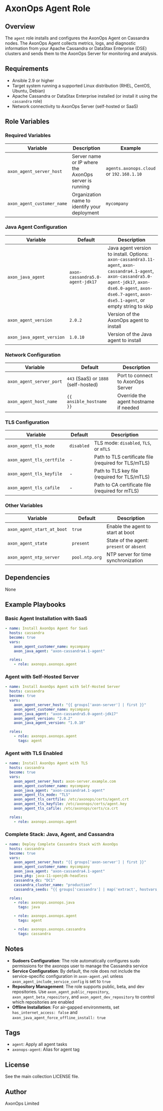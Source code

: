 # AxonOps Agent Role

## Overview

The `agent` role installs and configures the AxonOps Agent on Cassandra nodes. The AxonOps Agent collects metrics, logs, and diagnostic information from your Apache Cassandra or DataStax Enterprise (DSE) clusters and sends them to the AxonOps Server for monitoring and analysis.

## Requirements

- Ansible 2.9 or higher
- Target system running a supported Linux distribution (RHEL, CentOS, Ubuntu, Debian)
- Apache Cassandra or DataStax Enterprise installed (or install it using the `cassandra` role)
- Network connectivity to AxonOps Server (self-hosted or SaaS)

## Role Variables

### Required Variables

| Variable | Description | Example |
|----------|-------------|---------|
| `axon_agent_server_host` | Server name or IP where the AxonOps server is running | `agents.axonops.cloud` or `192.168.1.10` |
| `axon_agent_customer_name` | Organization name to identify your deployment | `mycompany` |

### Java Agent Configuration

| Variable | Default | Description |
|----------|---------|-------------|
| `axon_java_agent` | `axon-cassandra5.0-agent-jdk17` | Java agent version to install. Options: `axon-cassandra3.11-agent`, `axon-cassandra4.1-agent`, `axon-cassandra5.0-agent-jdk17`, `axon-dse6.0-agent`, `axon-dse6.7-agent`, `axon-dse5.1-agent`, or empty string to skip |
| `axon_agent_version` | `2.0.2` | Version of the AxonOps agent to install |
| `axon_java_agent_version` | `1.0.10` | Version of the Java agent to install |

### Network Configuration

| Variable | Default | Description |
|----------|---------|-------------|
| `axon_agent_server_port` | `443` (SaaS) or `1888` (self-hosted) | Port to connect to AxonOps Server |
| `axon_agent_host_name` | `{{ ansible_hostname }}` | Override the agent hostname if needed |

### TLS Configuration

| Variable | Default | Description |
|----------|---------|-------------|
| `axon_agent_tls_mode` | `disabled` | TLS mode: `disabled`, `TLS`, or `mTLS` |
| `axon_agent_tls_certfile` | - | Path to TLS certificate file (required for TLS/mTLS) |
| `axon_agent_tls_keyfile` | - | Path to TLS key file (required for TLS/mTLS) |
| `axon_agent_tls_cafile` | - | Path to CA certificate file (required for mTLS) |

### Other Variables

| Variable | Default | Description |
|----------|---------|-------------|
| `axon_agent_start_at_boot` | `true` | Enable the agent to start at boot |
| `axon_agent_state` | `present` | State of the agent: `present` or `absent` |
| `axon_agent_ntp_server` | `pool.ntp.org` | NTP server for time synchronization |

## Dependencies

None

## Example Playbooks

### Basic Agent Installation with SaaS

```yaml
- name: Install AxonOps Agent for SaaS
  hosts: cassandra
  become: true
  vars:
    axon_agent_customer_name: mycompany
    axon_java_agent: "axon-cassandra4.1-agent"

  roles:
    - role: axonops.axonops.agent
```

### Agent with Self-Hosted Server

```yaml
- name: Install AxonOps Agent with Self-Hosted Server
  hosts: cassandra
  become: true
  vars:
    axon_agent_server_host: "{{ groups['axon-server'] | first }}"
    axon_agent_customer_name: mycompany
    axon_java_agent: "axon-cassandra5.0-agent-jdk17"
    axon_agent_version: "2.0.2"
    axon_java_agent_version: "1.0.10"

  roles:
    - role: axonops.axonops.agent
      tags: agent
```

### Agent with TLS Enabled

```yaml
- name: Install AxonOps Agent with TLS
  hosts: cassandra
  become: true
  vars:
    axon_agent_server_host: axon-server.example.com
    axon_agent_customer_name: mycompany
    axon_java_agent: "axon-cassandra4.1-agent"
    axon_agent_tls_mode: "TLS"
    axon_agent_tls_certfile: /etc/axonops/certs/agent.crt
    axon_agent_tls_keyfile: /etc/axonops/certs/agent.key
    axon_agent_tls_cafile: /etc/axonops/certs/ca.crt

  roles:
    - role: axonops.axonops.agent
```

### Complete Stack: Java, Agent, and Cassandra

```yaml
- name: Deploy Complete Cassandra Stack with AxonOps
  hosts: cassandra
  become: true
  vars:
    axon_agent_server_host: "{{ groups['axon-server'] | first }}"
    axon_agent_customer_name: mycompany
    axon_java_agent: "axon-cassandra4.1-agent"
    java_pkg: java-11-openjdk-headless
    cassandra_dc: "DC1"
    cassandra_cluster_name: "production"
    cassandra_seeds: "{{ groups['cassandra'] | map('extract', hostvars, ['ansible_default_ipv4', 'address']) | list | first }}"

  roles:
    - role: axonops.axonops.java
      tags: java

    - role: axonops.axonops.agent
      tags: agent

    - role: axonops.axonops.cassandra
      tags: cassandra
```

## Notes

- **Sudoers Configuration**: The role automatically configures sudo permissions for the axonops user to manage the Cassandra service
- **Service Configuration**: By default, the role does not include the service-specific configuration in `axon-agent.yml` unless `axon_agent_include_service_config` is set to `true`
- **Repository Management**: The role supports public, beta, and dev repositories. Use `axon_agent_public_repository`, `axon_agent_beta_repository`, and `axon_agent_dev_repository` to control which repositories are enabled
- **Offline Installation**: For air-gapped environments, set `has_internet_access: false` and `axon_java_agent_force_offline_install: true`

## Tags

- `agent`: Apply all agent tasks
- `axonops-agent`: Alias for agent tag

## License

See the main collection LICENSE file.

## Author

AxonOps Limited
